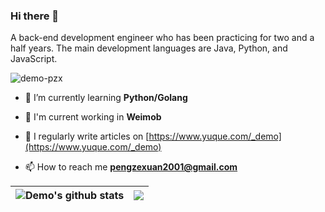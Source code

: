 ### Hi there 👋

A back-end development engineer who has been practicing for two and a half years. The main development languages are Java, Python, and JavaScript.

<p align="left"> 
<img src="https://komarev.com/ghpvc/?username=demo-pzx&label=Profile%20views&color=0e75b6&style=flat" alt="demo-pzx" /> 
</p>

- 🌱 I’m currently learning **Python/Golang**

- 💼 I'm current working in **Weimob**

- 📝 I regularly write articles on [https://www.yuque.com/_demo](https://www.yuque.com/_demo)

- 📫 How to reach me **pengzexuan2001@gmail.com**


| <img align="center" src="https://github-readme-stats.vercel.app/api?username=demo-pzx&show_icons=true&include_all_commits=true&theme=buefy&hide_border=true" alt="Demo's github stats" /> | <img align="center" src="https://github-readme-stats.vercel.app/api/top-langs/?username=demo-pzx&layout=compact&theme=buefy&hide_border=true" /> |
|-------------------------------------------------------------------------------------------------------------------------------------------------------------------------------------------|--------------------------------------------------------------------------------------------------------------------------------------------------|


 

